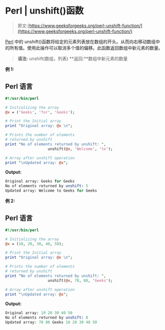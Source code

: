 # Perl | unshift()函数

> 原文:[https://www.geeksforgeeks.org/perl-unshift-function/](https://www.geeksforgeeks.org/perl-unshift-function/)

[Perl](https://www.geeksforgeeks.org/introduction-to-perl/) 中的 unshift()函数将给定的元素列表放在数组的开头。从而向右移动数组中的所有值。使用此操作可以取消多个值的偏移。此函数返回数组中新元素的数量。

> **语法:** unshift(数组，列表)
> **返回:**数组中新元素的数量

**例 1:**

## Perl 语言

```perl
#!/usr/bin/perl

# Initializing the array
@x = ('Geeks', 'for', 'Geeks');

# Print the Initial array
print "Original array: @x \n";

# Prints the number of elements
# returned by unshift
print "No of elements returned by unshift: ",
                   unshift(@x, 'Welcome', 'to');

# Array after unshift operation
print "\nUpdated array: @x";
```

**Output:** 

```perl
Original array: Geeks for Geeks 
No of elements returned by unshift: 5
Updated array: Welcome to Geeks for Geeks
```

**例 2:**

## Perl 语言

```perl
#!/usr/bin/perl

# Initializing the array
@x = (10, 20, 30, 40, 50);

# Print the Initial array
print "Original array: @x \n";

# Prints the number of elements
# returned by unshift
print "No of elements returned by unshift: ",
                   unshift(@x, 70, 80, 'Geeks');

# Array after unshift operation
print "\nUpdated array: @x";
```

**Output:** 

```perl
Original array: 10 20 30 40 50 
No of elements returned by unshift: 8
Updated array: 70 80 Geeks 10 20 30 40 50
```